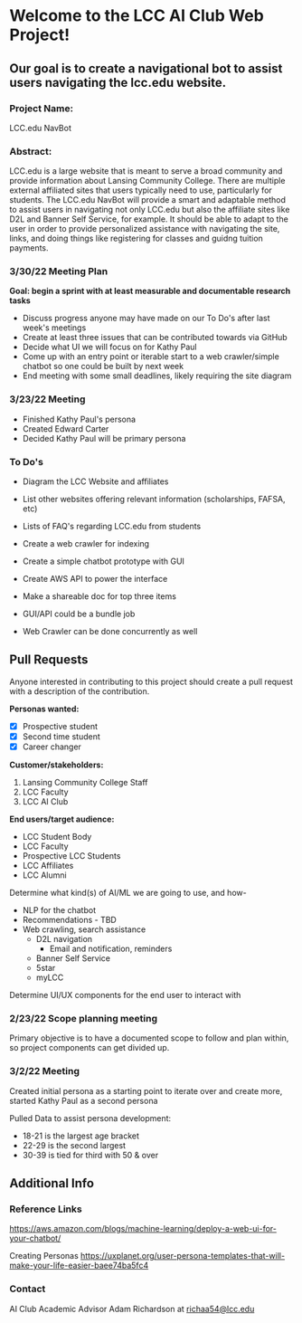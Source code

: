 # Welcome to the LCC AI Club Web Project!
## Our goal is to create a navigational bot to assist users navigating the lcc.edu website.


### Project Name:
LCC.edu NavBot

### Abstract:

LCC.edu is a large website that is meant to serve a broad community and provide information about Lansing Community College. There are multiple external affiliated sites that users typically need to use, particularly for students. The LCC.edu NavBot will provide a smart and adaptable method to assist users in navigating not only LCC.edu but also the affiliate sites like D2L and Banner Self Service, for example. It should be able to adapt to the user in order to provide personalized assistance with navigating the site, links, and doing things like registering for classes and guidng tuition payments. 

### 3/30/22 Meeting Plan
**Goal: begin a sprint with at least measurable and documentable research tasks**
- Discuss progress anyone may have made on our To Do's after last week's meetings
- Create at least three issues that can be contributed towards via GitHub
- Decide what UI we will focus on for Kathy Paul
- Come up with an entry point or iterable start to a web crawler/simple chatbot so one could be built by next week
- End meeting with some small deadlines, likely requiring the site diagram

### 3/23/22 Meeting

- Finished Kathy Paul's persona
- Created Edward Carter
- Decided Kathy Paul will be primary persona

### To Do's

- Diagram the LCC Website and affiliates
- List other websites offering relevant information (scholarships, FAFSA, etc)
- Lists of FAQ's regarding LCC.edu from students
- Create a web crawler for indexing
- Create a simple chatbot prototype with GUI
- Create AWS API to power the interface

- Make a shareable doc for top three items
- GUI/API could be a bundle job
- Web Crawler can be done concurrently as well

## Pull Requests

Anyone interested in contributing to this project should create a pull request with a description of the contribution.

**Personas wanted:**
- [x] Prospective student
- [x] Second time student
- [x] Career changer 

**Customer/stakeholders:**

1. Lansing Community College Staff
2. LCC Faculty
3. LCC AI Club

**End users/target audience:**
- LCC Student Body
- LCC Faculty
- Prospective LCC Students
- LCC Affiliates
- LCC Alumni

Determine what kind(s) of AI/ML we are going to use, and how- 
  - NLP for the chatbot
  - Recommendations - TBD
  - Web crawling, search assistance
    - D2L navigation
      - Email and notification, reminders
    - Banner Self Service
    - 5star
    - myLCC
    
Determine UI/UX components for the end user to interact with

### 2/23/22 Scope planning meeting

Primary objective is to have a documented scope to follow and plan within, so project components can get divided up.

### 3/2/22 Meeting

Created initial persona as a starting point to iterate over and create more, started Kathy Paul as a second persona

Pulled Data to assist persona development: 
- 18-21 is the largest age bracket
- 22-29 is the second largest
- 30-39 is tied for third with 50 & over

## Additional Info

### Reference Links

https://aws.amazon.com/blogs/machine-learning/deploy-a-web-ui-for-your-chatbot/

Creating Personas
https://uxplanet.org/user-persona-templates-that-will-make-your-life-easier-baee74ba5fc4

### Contact 
  AI Club Academic Advisor Adam Richardson at 
  richaa54@lcc.edu

